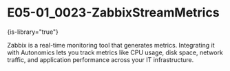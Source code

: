 # E05-01_0023-ZabbixStreamMetrics

{is-library="true"}

<snippet id="E05-01_0023-ZabbixStreamMetrics_snippet">



Zabbix is a real-time monitoring tool that generates metrics. Integrating it with Autonomics lets you track metrics like CPU usage, disk space, network traffic, and application performance across your IT infrastructure.


</snippet>